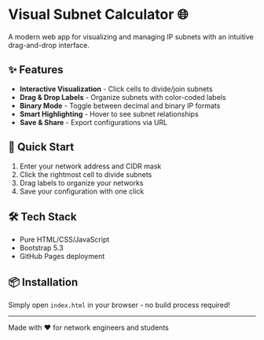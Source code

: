 # Visual Subnet Calculator 🌐

A modern web app for visualizing and managing IP subnets with an intuitive drag-and-drop interface.

## ✨ Features

- **Interactive Visualization** - Click cells to divide/join subnets
- **Drag & Drop Labels** - Organize subnets with color-coded labels
- **Binary Mode** - Toggle between decimal and binary IP formats
- **Smart Highlighting** - Hover to see subnet relationships
- **Save & Share** - Export configurations via URL

## 🚀 Quick Start

1. Enter your network address and CIDR mask
2. Click the rightmost cell to divide subnets
3. Drag labels to organize your networks
4. Save your configuration with one click

## 🛠️ Tech Stack

- Pure HTML/CSS/JavaScript
- Bootstrap 5.3
- GitHub Pages deployment

## 📦 Installation

Simply open `index.html` in your browser - no build process required!

---

Made with ❤️ for network engineers and students